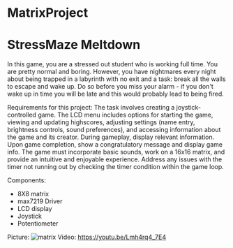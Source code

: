 # MatrixProject
# StressMaze Meltdown
In this game, you are a stressed out student who is working full time. You are pretty normal and boring. However, you have nightmares every night about being trapped in a labyrinth with no exit and a task: break all the walls to escape and wake up. Do so before you miss your alarm - if you don't wake up in time you will be late and this would probably lead to being fired.

Requirements for this project:
The task involves creating a joystick-controlled game. The LCD menu includes options for starting the game, viewing and updating highscores, adjusting settings (name entry, brightness controls, sound preferences), and accessing information about the game and its creator. During gameplay, display relevant information. Upon game completion, show a congratulatory message and display game info. The game must incorporate basic sounds, work on a 16x16 matrix, and provide an intuitive and enjoyable experience. Address any issues with the timer not running out by checking the timer condition within the game loop.

Components:
- 8X8 matrix
- max7219 Driver
- LCD display
- Joystick
- Potentiometer

Picture: ![matrix](https://github.com/malinaalexa/MatrixProject/assets/104028370/6f3dc35d-4e13-466b-9273-3c266862d6c1)
Video: https://youtu.be/Lmh4rq4_7E4


